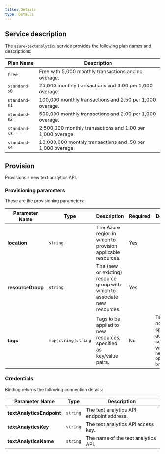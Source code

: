 ```yaml
---
title: Details
type: Details
---
```


## Service description

The `azure-textanalytics` service provides the following plan names and descriptions:

| Plan Name | Description |
|-----------|-------------|
| `free` | Free with 5,000 monthly transactions and no overage. |
| `standard-s0` | 25,000 monthly transactions and 3.00 per 1,000 overage. |
| `standard-s1` | 100,000 monthly transactions and 2.50 per 1,000 overage. |
| `standard-s2` | 500,000 monthly transactions and 2.00 per 1,000 overage. |
| `standard-s3` | 2,500,000 monthly transactions and 1.00 per 1,000 overage. |
| `standard-s4` | 10,000,000 monthly transactions and .50 per 1,000 overage. |

## Provision

Provisions a new text analytics API.

### Provisioning parameters

These are the provisioning parameters:

| Parameter Name | Type | Description | Required | Default Value |
|----------------|------|-------------|----------|---------------|
| **location** | `string` | The Azure region in which to provision applicable resources. | Yes |  |
| **resourceGroup** | `string` | The (new or existing) resource group with which to associate new resources. | Yes |  |
| **tags** | `map[string]string` | Tags to be applied to new resources, specified as key/value pairs. | No | Tags (even if none are specified) are automatically supplemented with `heritage: open-service-broker-azure`. |

### Credentials

Binding returns the following connection details:

| Parameter Name | Type | Description |
|----------------|------|-------------|
| **textAnalyticsEndpoint** | `string` | The text analytics API endpoint address. |
| **textAnalyticsKey** | `string` | The text analytics API access key. |
| **textAnalyticsName** | `string` | The name of the text analytics API. |

